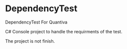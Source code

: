 # DependencyTest
DependencyTest For Quantiva

C# Console project to handle the requirments of the test.

The project is not finish.
